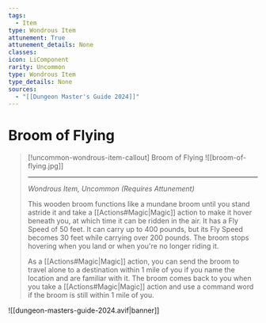 ```yaml
---
tags:
  - Item
type: Wondrous Item
attunement: True
attunement_details: None
classes:
icon: LiComponent
rarity: Uncommon
type: Wondrous Item
type_details: None
sources: 
  - "[[Dungeon Master's Guide 2024]]"
---
```

# Broom of Flying
>[!uncommon-wondrous-item-callout] Broom of Flying
>![[broom-of-flying.jpg]]
>
>- - -
>_Wondrous Item, Uncommon (Requires Attunement)_
>
>This wooden broom functions like a mundane broom until you stand astride it and take a [[Actions#Magic\|Magic]] action to make it hover beneath you, at which time it can be ridden in the air. It has a Fly Speed of 50 feet. It can carry up to 400 pounds, but its Fly Speed becomes 30 feet while carrying over 200 pounds. The broom stops hovering when you land or when you're no longer riding it.
>
>As a [[Actions#Magic\|Magic]] action, you can send the broom to travel alone to a destination within 1 mile of you if you name the location and are familiar with it. The broom comes back to you when you take a [[Actions#Magic\|Magic]] action and use a command word if the broom is still within 1 mile of you.
>
>


![[dungeon-masters-guide-2024.avif|banner]]